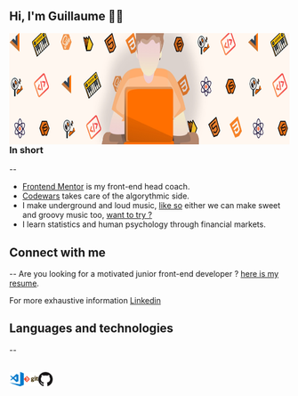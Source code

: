 ## Hi, I'm Guillaume 🙋‍♂️
<img align="left" alt="Working man with developments tools and languages, music and stocks icons" width="1920px" height="200px" src="./assets/Front_panel_github.jpg" />
<br />

### In short
--
* [Frontend Mentor](https://www.frontendmentor.io/profile/dtczelo) is my front-end head coach.
* [Codewars](https://www.codewars.com/users/dtczelo) takes care of the algorythmic side.
* I make underground and loud music, [like so](https://www.youtube.com/user/DtCsound6temOfficiel)
either we can make sweet and groovy music too, [want to try ?](https://github.com/dtczelo/Drum-Sequencer-built-with-Tone.js-Vue.js-and-Vuex)
* I learn statistics and human psychology through financial markets.

## Connect with me
--
Are you looking for a motivated junior front-end developer ? [here is my resume](https://drive.google.com/file/d/1YLwagMQ20kgapUEoT1cMCemFjuEaMCfQ/view?usp=sharing).

For more exhaustive information [Linkedin](https://www.linkedin.com/in/guillaume-laloi-548b21180/)

## Languages and technologies
--

<br />
<img align="left" alt="Visual Studio Code" width="26px" src="https://raw.githubusercontent.com/github/explore/80688e429a7d4ef2fca1e82350fe8e3517d3494d/topics/visual-studio-code/visual-studio-code.png" /> 
<img align="left" alt="Git" width="26px" src="https://raw.githubusercontent.com/github/explore/80688e429a7d4ef2fca1e82350fe8e3517d3494d/topics/git/git.png" />
<img align="left" alt="GitHub" width="26px" src="https://raw.githubusercontent.com/github/explore/78df643247d429f6cc873026c0622819ad797942/topics/github/github.png" />
<br />



